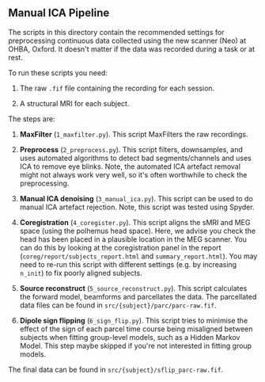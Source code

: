 Manual ICA Pipeline
-------------------

The scripts in this directory contain the recommended settings for preprocessing continuous data collected using the new scanner (Neo) at OHBA, Oxford. It doesn't matter if the data was recorded during a task or at rest.

To run these scripts you need:

1. The raw `.fif` file containing the recording for each session.

2. A structural MRI for each subject.

The steps are:

1. **MaxFilter** (`1_maxfilter.py`). This script MaxFilters the raw recordings.

2. **Preprocess** (`2_preprocess.py`). This script filters, downsamples, and uses automated algorithms to detect bad segments/channels and uses ICA to remove eye blinks. Note, the automated ICA artefact removal might not always work very well, so it's often worthwhile to check the preprocessing.

3. **Manual ICA denoising** (`3_manual_ica.py`). This script can be used to do manual ICA artefact rejection. Note, this script was tested using Spyder.

4. **Coregistration** (`4_coregister.py`). This script aligns the sMRI and MEG space (using the polhemus head space). Here, we advise you check the head has been placed in a plausible location in the MEG scanner. You can do this by looking at the coregistration panel in the report (`coreg/report/subjects_report.html` and `summary_report.html`). You may need to re-run this script with different settings (e.g. by increasing `n_init`) to fix poorly aligned subjects.

5. **Source reconstruct** (`5_source_reconstruct.py`). This script calculates the forward model, beamforms and parcellates the data. The parcellated data files can be found in `src/{subject}/parc/parc-raw.fif`.

6. **Dipole sign flipping** (`6_sign_flip.py`). This script tries to minimise the effect of the sign of each parcel time course being misaligned between subjects when fitting group-level models, such as a Hidden Markov Model. This step maybe skipped if you're not interested in fitting group models.

The final data can be found in `src/{subject}/sflip_parc-raw.fif`.
